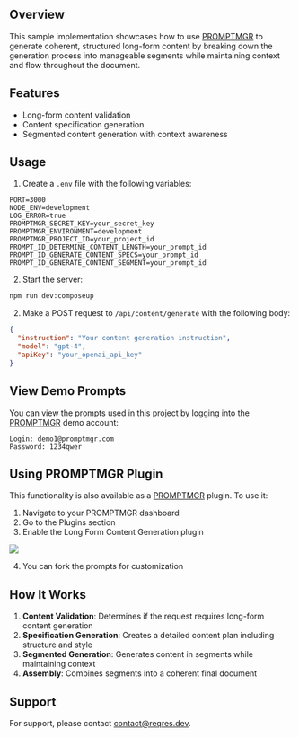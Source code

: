 ## Overview

This sample implementation showcases how to use [PROMPTMGR](https://www.promptmgr.com/) to generate coherent, structured long-form content by breaking down the generation process into manageable segments while maintaining context and flow throughout the document.

## Features

- Long-form content validation
- Content specification generation 
- Segmented content generation with context awareness

## Usage

1. Create a `.env` file with the following variables:
```env
PORT=3000
NODE_ENV=development
LOG_ERROR=true
PROMPTMGR_SECRET_KEY=your_secret_key
PROMPTMGR_ENVIRONMENT=development
PROMPTMGR_PROJECT_ID=your_project_id
PROMPT_ID_DETERMINE_CONTENT_LENGTH=your_prompt_id
PROMPT_ID_GENERATE_CONTENT_SPECS=your_prompt_id
PROMPT_ID_GENERATE_CONTENT_SEGMENT=your_prompt_id
```

2. Start the server:
```bash
npm run dev:composeup
```

2. Make a POST request to `/api/content/generate` with the following body:
```json
{
  "instruction": "Your content generation instruction",
  "model": "gpt-4",
  "apiKey": "your_openai_api_key"
}
```

## View Demo Prompts

You can view the prompts used in this project by logging into the [PROMPTMGR](https://app.promptmgr.com/signin?email=demo1@promptmgr.com&password=1234qwer) demo account:

```
Login: demo1@promptmgr.com
Password: 1234qwer
```

## Using PROMPTMGR Plugin

This functionality is also available as a [PROMPTMGR](https://www.promptmgr.com/) plugin. To use it:

1. Navigate to your PROMPTMGR dashboard
2. Go to the Plugins section
3. Enable the Long Form Content Generation plugin
   
![](https://res.cloudinary.com/df4wiowjo/image/upload/v1737113306/Screenshot_from_2025-01-17_19-25-59_qvbodg.png)

4. You can fork the prompts for customization

## How It Works

1. **Content Validation**: Determines if the request requires long-form content generation
2. **Specification Generation**: Creates a detailed content plan including structure and style
3. **Segmented Generation**: Generates content in segments while maintaining context
4. **Assembly**: Combines segments into a coherent final document

## Support

For support, please contact [contact@reqres.dev](mailto:contact@reqres.dev).
